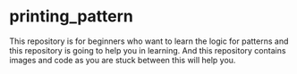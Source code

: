 # printing_pattern
This repository is for beginners who want to learn the logic for patterns and this repository is going to help you in learning. And this repository contains images and code as you are stuck between this will help you. 
